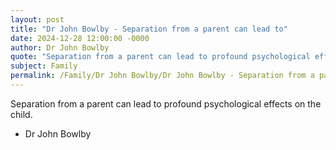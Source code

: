 ```yaml
---
layout: post
title: "Dr John Bowlby - Separation from a parent can lead to"
date: 2024-12-28 12:00:00 -0000
author: Dr John Bowlby
quote: "Separation from a parent can lead to profound psychological effects on the child."
subject: Family
permalink: /Family/Dr John Bowlby/Dr John Bowlby - Separation from a parent can lead to
---
```


Separation from a parent can lead to profound psychological effects on the child.

- Dr John Bowlby
